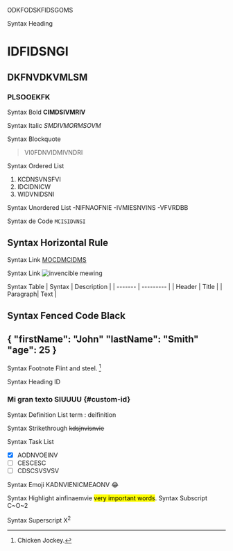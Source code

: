 
ODKFODSKFIDSGOMS 

Syntax Heading
# IDFIDSNGI
## DKFNVDKVMLSM
### PLSOOEKFK

Syntax Bold
**CIMDSIVMRIV**

Syntax Italic 
*SMDIVMORMSOVM*

Syntax Blockquote
> VI0FDNVIDMIVNDRI

Syntax Ordered List
1. KCDNSVNSFVI
2. IDCIDNICW
3. WIDVNIDSNI

Syntax Unordered List
-NIFNAOFNIE
-IVMIESNVINS
-VFVRDBB

Syntax de Code
`MCISIDVNSI`

Syntax Horizontal Rule
 ---

Syntax Link
 [MOCDMCIDMS](www.google.com)

Syntax Link
 ![invencible mewing](C:\Users\elbin\mewing.jpeg)

Syntax Table
| Syntax | Description |
| ------- | --------- |
| Header | Title | 
| Paragraph| Text |

Syntax Fenced Code Black 
---
{
    "firstName": "John"
    "lastName": "Smith"
    "age": 25
    }
---

Syntax Footnote
Flint and steel. [^1]

[^1]: Chicken Jockey.

Syntax Heading ID 
### Mi gran texto SIUUUU {#custom-id}

Syntax Definition List 
term
: deifinition

Syntax Strikethrough
~~kdsjnvisnvie~~

Syntax Task List 
- [x] AODNVOEINV
- [ ] CESCESC
- [ ] CDSCSVSVSV

Syntax Emoji
KADNVIENICMEAONV :joy:

Syntax Highlight
ainfinaemvie <mark>very important words</mark>.
Syntax Subscript C~O~2

Syntax Superscript 
X<sup>2</sup>

